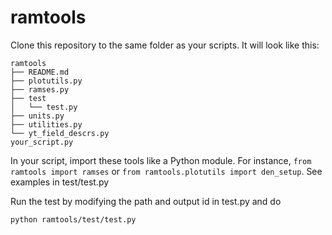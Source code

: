 # ramtools

Clone this repository to the same folder as your scripts. It will look like this:

```
ramtools
├── README.md
├── plotutils.py
├── ramses.py
├── test
│   └── test.py
├── units.py
├── utilities.py
└── yt_field_descrs.py
your_script.py
```

In your script, import these tools like a Python module. For instance, `from ramtools import ramses` or `from ramtools.plotutils import den_setup`. See examples in test/test.py

Run the test by modifying the path and output id in test.py and do

```
python ramtools/test/test.py
```
